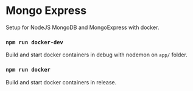# Mongo Express

Setup for NodeJS MongoDB and MongoExpress with docker.

### `npm run docker-dev` 

Build and start docker containers in debug with nodemon on `app/` folder.

### `npm run docker`

Build and start docker containers in release.